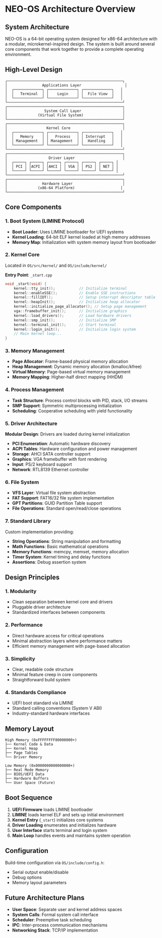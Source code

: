 # NEO-OS Architecture Overview

## System Architecture

NEO-OS is a 64-bit operating system designed for x86-64 architecture with a modular, microkernel-inspired design. The system is built around several core components that work together to provide a complete operating environment.

## High-Level Design

```
┌─────────────────────────────────────────────────────┐
│                Applications Layer                    │
│  ┌─────────────┐ ┌─────────────┐ ┌─────────────┐   │
│  │   Terminal  │ │    Login    │ │  File View  │   │
│  └─────────────┘ └─────────────┘ └─────────────┘   │
└─────────────────────────────────────────────────────┘
┌─────────────────────────────────────────────────────┐
│                 System Call Layer                   │
│              (Virtual File System)                  │
└─────────────────────────────────────────────────────┘
┌─────────────────────────────────────────────────────┐
│                  Kernel Core                        │
│  ┌─────────────┐ ┌─────────────┐ ┌─────────────┐   │
│  │   Memory    │ │   Process   │ │ Interrupt   │   │
│  │ Management  │ │ Management  │ │  Handling   │   │
│  └─────────────┘ └─────────────┘ └─────────────┘   │
└─────────────────────────────────────────────────────┘
┌─────────────────────────────────────────────────────┐
│                   Driver Layer                      │
│  ┌─────┐ ┌─────┐ ┌─────┐ ┌─────┐ ┌─────┐ ┌─────┐ │
│  │ PCI │ │ACPI │ │AHCI │ │ VGA │ │ PS2 │ │ NET │ │
│  └─────┘ └─────┘ └─────┘ └─────┘ └─────┘ └─────┘ │
└─────────────────────────────────────────────────────┘
┌─────────────────────────────────────────────────────┐
│                Hardware Layer                       │
│              (x86-64 Platform)                     │
└─────────────────────────────────────────────────────┘
```

## Core Components

### 1. Boot System (LIMINE Protocol)
- **Boot Loader**: Uses LIMINE bootloader for UEFI systems
- **Kernel Loading**: 64-bit ELF kernel loaded at high memory addresses
- **Memory Map**: Initialization with system memory layout from bootloader

### 2. Kernel Core
Located in `OS/src/kernel/` and `OS/include/kernel/`

**Entry Point**: `_start.cpp`
```cpp
void _start(void) {
    kernel::tty_init();           // Initialize terminal
    kernel::enableSSE();          // Enable SSE instructions
    kernel::fillIDT();            // Setup interrupt descriptor table
    kernel::heapInit();           // Initialize heap allocator
    kernel::initialize_page_allocator(); // Setup page management
    vga::framebuffer_init();      // Initialize graphics
    kernel::load_drivers();       // Load hardware drivers
    kernel::smp_init();           // Initialize SMP
    kernel::terminal_init();      // Start terminal
    kernel::login_init();         // Initialize login system
    // Main kernel loop...
}
```

### 3. Memory Management
- **Page Allocator**: Frame-based physical memory allocation
- **Heap Management**: Dynamic memory allocation (kmalloc/kfree)
- **Virtual Memory**: Page-based virtual memory management
- **Memory Mapping**: Higher-half direct mapping (HHDM)

### 4. Process Management
- **Task Structure**: Process control blocks with PID, stack, I/O streams
- **SMP Support**: Symmetric multiprocessing initialization
- **Scheduling**: Cooperative scheduling with yield functionality

### 5. Driver Architecture
**Modular Design**: Drivers are loaded during kernel initialization
- **PCI Enumeration**: Automatic hardware discovery
- **ACPI Tables**: Hardware configuration and power management
- **Storage**: AHCI SATA controller support
- **Graphics**: VGA framebuffer with font rendering
- **Input**: PS/2 keyboard support
- **Network**: RTL8139 Ethernet controller

### 6. File System
- **VFS Layer**: Virtual file system abstraction
- **FAT Support**: FAT16/32 file system implementation
- **GPT Partitions**: GUID Partition Table support
- **File Operations**: Standard open/read/close operations

### 7. Standard Library
Custom implementation providing:
- **String Operations**: String manipulation and formatting
- **Math Functions**: Basic mathematical operations
- **Memory Functions**: memcpy, memset, memory allocation
- **Timer System**: Kernel timing and delay functions
- **Assertions**: Debug assertion system

## Design Principles

### 1. Modularity
- Clean separation between kernel core and drivers
- Pluggable driver architecture
- Standardized interfaces between components

### 2. Performance
- Direct hardware access for critical operations
- Minimal abstraction layers where performance matters
- Efficient memory management with page-based allocation

### 3. Simplicity
- Clear, readable code structure
- Minimal feature creep in core components
- Straightforward build system

### 4. Standards Compliance
- UEFI boot standard via LIMINE
- Standard calling conventions (System V ABI)
- Industry-standard hardware interfaces

## Memory Layout

```
High Memory (0xFFFFFFFF80000000+)
├── Kernel Code & Data
├── Kernel Heap
├── Page Tables
└── Driver Memory

Low Memory (0x0000000000000000+)
├── Real Mode Memory
├── BIOS/UEFI Data
├── Hardware Buffers
└── User Space (Future)
```

## Boot Sequence

1. **UEFI Firmware** loads LIMINE bootloader
2. **LIMINE** loads kernel ELF and sets up initial environment
3. **Kernel Entry** (`_start`) initializes core systems
4. **Driver Loading** enumerates and initializes hardware
5. **User Interface** starts terminal and login system
6. **Main Loop** handles events and maintains system operation

## Configuration

Build-time configuration via `OS/include/config.h`:
- Serial output enable/disable
- Debug options
- Memory layout parameters

## Future Architecture Plans

- **User Space**: Separate user and kernel address spaces
- **System Calls**: Formal system call interface
- **Scheduler**: Preemptive task scheduling
- **IPC**: Inter-process communication mechanisms
- **Networking Stack**: TCP/IP implementation 